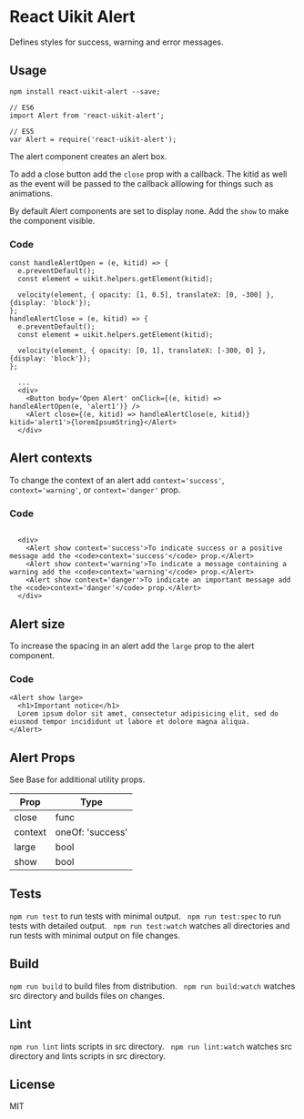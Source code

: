 # React Uikit Alert

Defines styles for success, warning and error messages.

## Usage

```
npm install react-uikit-alert --save;
```

```
// ES6
import Alert from 'react-uikit-alert';

// ES5
var Alert = require('react-uikit-alert');
```

The alert component creates an alert box.

To add a close button add the `close` prop with a callback. The kitid as well as the event will be passed to the callback alllowing for things such as animations.

By default Alert components are set to display none. Add the `show` to make the component visible.

### Code

```
const handleAlertOpen = (e, kitid) => {
  e.preventDefault();
  const element = uikit.helpers.getElement(kitid);

  velocity(element, { opacity: [1, 0.5], translateX: [0, -300] }, {display: 'block'});
};
handleAlertClose = (e, kitid) => {
  e.preventDefault();
  const element = uikit.helpers.getElement(kitid);

  velocity(element, { opacity: [0, 1], translateX: [-300, 0] },  {display: 'block'});
};

  ...
  <div>
    <Button body='Open Alert' onClick={(e, kitid) => handleAlertOpen(e, 'alert1')} />
    <Alert close={(e, kitid) => handleAlertClose(e, kitid)} kitid='alert1'>{loremIpsumString}</Alert>
  </div>
```

## Alert contexts

To change the context of an alert add `context='success'`, `context='warning'`, or `context='danger'` prop.

### Code

```

  <div>
    <Alert show context='success'>To indicate success or a positive message add the <code>context='success'</code> prop.</Alert>
    <Alert show context='warning'>To indicate a message containing a warning add the <code>context='warning'</code> prop.</Alert>
    <Alert show context='danger'>To indicate an important message add the <code>context='danger'</code> prop.</Alert>
  </div>
```

## Alert size

To increase the spacing in an alert add the `large` prop to the alert component.

### Code

```
<Alert show large>
  <h1>Important notice</h1>
  Lorem ipsum dolor sit amet, consectetur adipisicing elit, sed do eiusmod tempor incididunt ut labore et dolore magna aliqua.
</Alert>
```

## Alert Props

See Base for additional utility props.

| Prop | Type |
| --- | --- |
| close | func |
| context | oneOf: 'success' | 'warning' | 'danger' |
| large | bool |
| show | bool |

## Tests

`npm run test` to run tests with minimal output.  
`npm run test:spec` to run tests with detailed output.  
`npm run test:watch` watches all directories and run tests with minimal output on file changes.  

## Build
`npm run build` to build files from distribution.  
`npm run build:watch` watches src directory and builds files on changes.  

## Lint
`npm run lint` lints scripts in src directory.  
`npm run lint:watch` watches src directory and lints scripts in src directory.  

## License
MIT